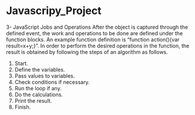 # Javascripy_Project
3- JavaScript Jobs and Operations
After the object is captured through the defined event, the work and operations to be done are defined under the function blocks. 
An example function definition is “function action(){var result=x+y;}”. In order to perform the desired operations in the function,
the result is obtained by following the steps of an algorithm as follows.
1. Start.
2. Define the variables.
3. Pass values to variables.
4. Check conditions if necessary.
5. Run the loop if any.
6. Do the calculations.
7. Print the result.
8. Finish.
